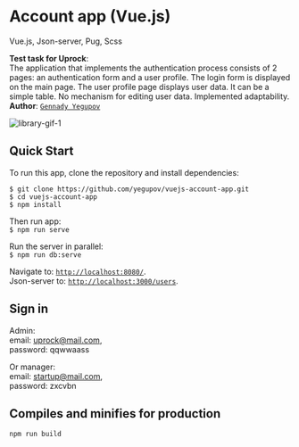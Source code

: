 # Account app (Vue.js)
Vue.js, Json-server, Pug, Scss

**Test task for Uprock**:  
The application that implements the authentication process consists of 2 pages: an authentication form and a user profile. The login form is displayed on the main page. The user profile page displays user data. It can be a simple table. No mechanism for editing user data. Implemented adaptability.    
**Author**: [`Gennady Yegupov`](https://github.com/yegupov)

![library-gif-1](https://user-images.githubusercontent.com/44179657/154436316-3eb8645b-8b98-429a-b110-9b235e5a7002.gif)

## Quick Start
To run this app, clone the repository and install dependencies:

```
$ git clone https://github.com/yegupov/vuejs-account-app.git
$ cd vuejs-account-app
$ npm install
```

Then run app:  
`$ npm run serve`

Run the server in parallel:  
`$ npm run db:serve`

Navigate to: [`http://localhost:8080/`](http://localhost:8080/).  
Json-server to: [`http://localhost:3000/users`](http://localhost:3000/users).

## Sign in
Admin:  
email: uprock@mail.com,  
password: qqwwaass

Or manager:  
email: startup@mail.com,  
password: zxcvbn

## Compiles and minifies for production
```
npm run build
```

